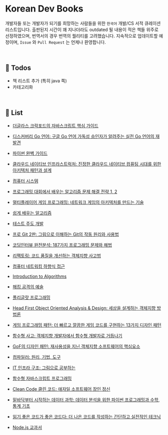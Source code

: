 # Korean Dev Books

개발자들 또는 개발자가 되기를 희망하는 사람들을 위한 `한국어` 개발/CS 서적 큐레이션 리스트입니다. 출판된지 시간이 꽤 지나더라도 outdated 될 내용이 적은 책들 위주로 선정하였으며, 번역서의 경우 번역의 퀄리티를 고려했습니다. 지속적으로 업데이트할 예정이며, `Issue` 와 `Pull Request` 는 언제나 환영합니다.

</br>

## :memo: Todos

* 책 리스트 추가 (특히 java 쪽)
* 카테고리화

</br>

## :book: List

* [더글라스 크락포드의 자바스크립트 핵심 가이드](http://www.yes24.com/24/goods/3071412)

* [디스커버리 Go 언어: 구글 Go 언어 가독성 승인자가 알려주는 실전 Go 언어의 재발견](http://www.yes24.com/24/Goods/24759320)

* [파이썬 완벽 가이드](http://www.yes24.com/24/Goods/6694057)

* [클라우드 네이티브 인프라스트럭처: 진정한 클라우드 네이티브 컴퓨팅 시대를 위한 아키텍처 패턴과 설계](http://www.yes24.com/24/goods/64467321)

* [컴퓨터 시스템](http://www.yes24.com/24/goods/31950404)

* [프로그래밍 대회에서 배우는 알고리즘 문제 해결 전략 1, 2](http://www.yes24.com/24/goods/8006522)

* [멀티플레이어 게임 프로그래밍: 네트워크 게임의 아키텍처를 만드는 기술](http://www.yes24.com/24/Goods/38868446)

* [쉽게 배우는 알고리즘](http://www.yes24.com/24/goods/58154784)

* [테스트 주도 개발](http://www.yes24.com/24/Goods/12246033)

* [프로 Git 2판: 그림으로 이해하는 Git의 작동 원리와 사용법](http://www.yes24.com/24/Goods/24841824)

* [코딩인터뷰 완전분석: 187가지 프로그래밍 문제와 해법](http://www.yes24.com/24/Goods/44305533)

* [리팩토링: 코드 품질을 개선하는 객체지향 사고법](http://www.yes24.com/24/Goods/7951038)

* [컴퓨터 네트워킹 하향식 접근](http://www.yes24.com/24/goods/45543957)

* [Introduction to Algorithms](http://www.yes24.com/24/Goods/13776831)

* [해킹 공격의 예술](http://www.yes24.com/24/Goods/3734711)

* [폴리글랏 프로그래밍](http://www.yes24.com/24/Goods/12204890)

* [Head First Object Oriented Analysis & Design: 세상을 설계하는 객체지향 방법론](http://www.yes24.com/24/goods/2593582)

* [게임 프로그래밍 패턴: 더 빠르고 깔끔한 게임 코드를 구현하는 13가지 디자인 패턴](http://www.yes24.com/24/goods/27767709)

* [함수형 사고: 객체지향 개발자에서 함수형 개발자로 거듭나기](http://www.yes24.com/24/Goods/29029252)

* [GoF의 디자인 패턴: 재사용성을 지닌 객체지향 소프트웨어의 핵심요소](http://www.yes24.com/24/Goods/17525598)

* [컴파일러: 원리, 기법, 도구](http://www.yes24.com/24/goods/3360617)

* [IT 인프라 구조: 그림으로 공부하는](http://www.yes24.com/24/Goods/19041948)

* [함수형 자바스크립트 프로그래밍](http://www.yes24.com/24/goods/56885507)

* [Clean Code 클린 코드: 애자일 소프트웨어 장인 정신](http://www.yes24.com/24/goods/11681152)

* [밑바닥부터 시작하는 데이터 과학: 데이터 분석을 위한 파이썬 프로그래밍과 수학, 통계 기초](http://www.yes24.com/24/goods/27951467)

* [읽기 좋은 코드가 좋은 코드다: 더 나은 코드를 작성하는 간단하고 실전적인 테크닉](http://www.yes24.com/24/Goods/6692314)

* [Node.js 교과서](http://www.yes24.com/24/goods/62597864)

</br>
